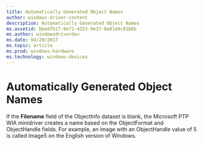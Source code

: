 ```yaml
---
title: Automatically Generated Object Names
author: windows-driver-content
description: Automatically Generated Object Names
ms.assetid: bbedfb17-9e71-4253-9e37-0a81d4c91b6b
ms.author: windowsdriverdev
ms.date: 04/20/2017
ms.topic: article
ms.prod: windows-hardware
ms.technology: windows-devices
---
```


# Automatically Generated Object Names





If the **Filename** field of the ObjectInfo dataset is blank, the Microsoft PTP WIA minidriver creates a name based on the ObjectFormat and ObjectHandle fields. For example, an image with an ObjectHandle value of 5 is called Image5 on the English version of Windows.

 

 




